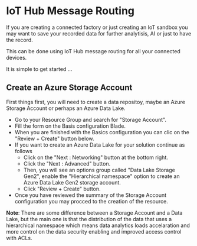 # IoT Hub Message Routing

If you are creating a connected factory or just creating an IoT sandbox you may want to save your recorded data for further analytisis, AI or just to have the record. 

This can be done using IoT Hub message routing for all your connected devices.

It is simple to get started ...

## Create an Azure Storage Account

First things first, you will need to create a data repositoy, maybe an Azure Storage Account or perhaps an Azure Data Lake.

* Go to your Resource Group and search for "Storage Account".
* Fill the form on the Basis configuration Blade.
* When you are finished with the Basics configuration you can clic on the "Review + Create" button below.
* If you want to create an Azure Data Lake for your solution continue as follows
    * Click on the "Next : Networking" button at the bottom right.
    * Click the "Next : Advanced" button.
    * Then, you will see an options group called "Data Lake Storage Gen2", enable the "Hierarchical namespace" option to create an Azure Data Lake Gen2 storage account.
    * Click "Review + Create" button.
* Once you have reviewed the summary of the Storage Account configuration you may procced to the creation of the resource.

__Note__: There are some difference between a Storage Account and a Data Lake, but the main one is that the distribution of the data that uses a hierarchical namespace which means data analytics loads accelaration and more control on the data security enabling and improved access control with ACLs.
